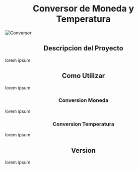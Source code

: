  <h1 align="center">Conversor de Moneda y Temperatura</h1>
 <div ></div>
<img src="https://raw.githubusercontent.com/yeison097/Conversor/master/video.gif" alt="Conversor" style="max-width: 100%; display: inline-block; align=center;" data-target="animated-image.originalImage">
 <h2 align="center">Descripcion del Proyecto</h2>
 <p> lorem ipsum</p>
  <h2 align="center">Como Utilizar</h2>
 <p> lorem ipsum</p>
  <h3 align="center">Conversion Moneda</h3>
 <p> lorem ipsum</p>
  <h3 align="center">Conversion Temperatura</h3>
 <p> lorem ipsum</p>
  <h2 align="center">Version</h2>
 <p> lorem ipsum</p>
